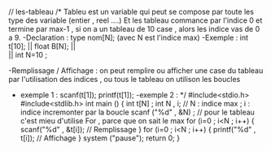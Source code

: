 // les-tableau
/* Tableu est un variable qui peut se compose par toute les type des variable (entier , reel ....) 
Et les tableau commance par l'indice 0 et termine par max-1 , si on a un tableau de 10 case , alors les indice vas de 0 a 9.
-Declaration : type nom[N];  (avec N est l'indice max)
-Exemple :  int t[10]; || float B[N]; 
                      ||                    
                      ||   int N=10 ;
                      
                      
-Remplissage / Affichage : on peut remplire ou afficher une case du tableau par l'utilisation des indices , ou tous le tableau on utilison les boucles 
- exemple 1 : scanf(t[1]);
              printf(t[1]);
-exemple 2 :
*/
#include<stdio.h>
#include<stdlib.h>
int main ()
{
  int t[N] ;
  int N , i; // N : indice max ; i : indice incremonter par la boucle
  scanf ("%d" , &N) ; 
  // pour le tableau c'est mieu d'utilise For , parce que on sait le max 
  for (i=0 ; i<N ; i++)
  {
    scanf("%d" , &t[i]); // Remplissage
  }
   for (i=0 ; i<N ; i++)
  {
    printf("%d" , t[i]); // Affichage
  }
  system ("pause");
  return 0;
}
